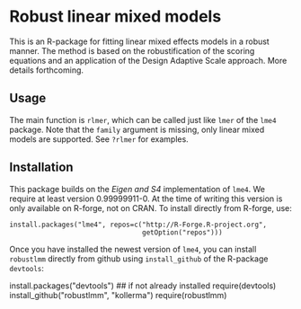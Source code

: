 Robust linear mixed models
==========================

This is an R-package for fitting linear mixed effects models in a robust
manner. The method is based on the robustification of the scoring equations
and an application of the Design Adaptive Scale approach. More details
forthcoming. 

Usage
-----

The main function is `rlmer`, which can be called just like `lmer` of the
`lme4` package. Note that the `family` argument is missing, only
linear mixed models are supported. See `?rlmer` for examples.

Installation
------------

This package builds on the *Eigen and S4* implementation of `lme4`. We
require at least version 0.99999911-0. At the time of writing this version
is only available on R-forge, not on CRAN. To install directly from
R-forge, use:

    install.packages("lme4", repos=c("http://R-Forge.R-project.org",
                                     getOption("repos")))

Once you have installed the newest version of `lme4`, you can install
`robustlmm` directly from github using `install_github` of the R-package
`devtools`:

   install.packages("devtools") ## if not already installed
   require(devtools)
   install_github("robustlmm", "kollerma")
   require(robustlmm)
